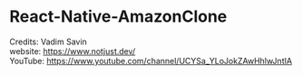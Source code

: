 # React-Native-AmazonClone
Credits: Vadim Savin <br />
website: https://www.notjust.dev/ <br />
YouTube: https://www.youtube.com/channel/UCYSa_YLoJokZAwHhlwJntIA <br />
